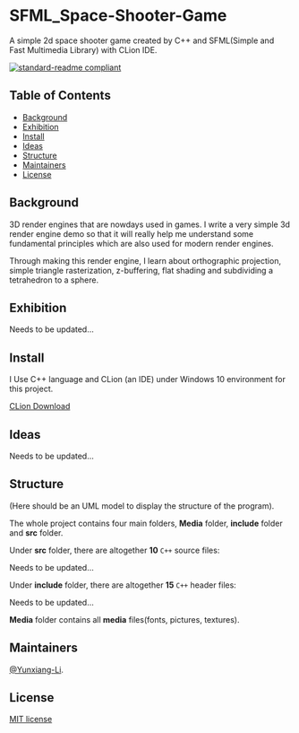 # SFML_Space-Shooter-Game

A simple 2d space shooter game created by C++ and SFML(Simple and Fast Multimedia Library) with CLion IDE.

[![standard-readme compliant](https://img.shields.io/badge/readme%20style-standard-brightgreen.svg?style=flat-square)](https://github.com/RichardLitt/standard-readme)

## Table of Contents

- [Background](#Background)
- [Exhibition](#Exhibition)
- [Install](#install)
- [Ideas](#Ideas)
- [Structure](#Structure)
- [Maintainers](#Maintainers)
- [License](#license)

## Background

3D render engines that are nowdays used in games. I write a very simple 3d render engine demo so that it will really help me understand some fundamental principles which are also used for modern render engines.

Through making this render engine, I learn about orthographic projection, simple triangle rasterization, z-buffering, flat shading and subdividing a tetrahedron to a sphere.

## Exhibition

Needs to be updated...

## Install

I Use C++ language and CLion (an IDE) under Windows 10 environment for this project.

[CLion Download](https://www.jetbrains.com/clion/download/#section=windows)<br>

## Ideas

Needs to be updated...

## Structure

(Here should be an UML model to display the structure of the program).

The whole project contains four main folders, **Media** folder, **include** folder and **src** folder.

Under **src** folder, there are altogether **10** `C++` source files:

Needs to be updated...

Under **include** folder, there are altogether **15** `C++` header files:

Needs to be updated...

**Media** folder contains all **media** files(fonts, pictures, textures).

## Maintainers

[@Yunxiang-Li](https://github.com/Yunxiang-Li).

## License

[MIT license](https://github.com/Yunxiang-Li/SFML_Space-Shooter-Game/blob/main/LICENSE)
